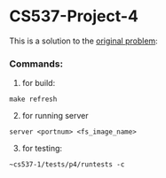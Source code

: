 # CS537-Project-4


This is a solution to the [original problem](https://github.com/remzi-arpacidusseau/ostep-projects/tree/master/filesystems-distributed):

### Commands:
1. for build:
```
make refresh
```
2. for running server
```
server <portnum> <fs_image_name>
```
3. for testing: 
```
~cs537-1/tests/p4/runtests -c
```


